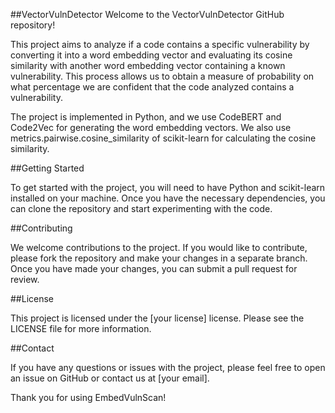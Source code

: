 ##VectorVulnDetector
Welcome to the VectorVulnDetector GitHub repository!

This project aims to analyze if a code contains a specific vulnerability by converting it into a word embedding vector and evaluating its cosine similarity with another word embedding vector containing a known vulnerability. This process allows us to obtain a measure of probability on what percentage we are confident that the code analyzed contains a vulnerability.

The project is implemented in Python, and we use CodeBERT and Code2Vec for generating the word embedding vectors. We also use metrics.pairwise.cosine_similarity of scikit-learn for calculating the cosine similarity.

##Getting Started

To get started with the project, you will need to have Python and scikit-learn installed on your machine. Once you have the necessary dependencies, you can clone the repository and start experimenting with the code.

##Contributing

We welcome contributions to the project. If you would like to contribute, please fork the repository and make your changes in a separate branch. Once you have made your changes, you can submit a pull request for review.

##License

This project is licensed under the [your license] license. Please see the LICENSE file for more information.

##Contact

If you have any questions or issues with the project, please feel free to open an issue on GitHub or contact us at [your email].

Thank you for using EmbedVulnScan!
